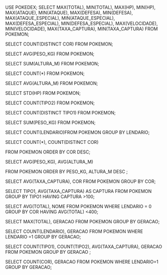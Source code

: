 USE POKEDEX;
SELECT MAX(TOTAL), 
	   MIN(TOTAL), 
	   MAX(HP),
	   MIN(HP),
	   MAX(ATAQUE),
	   MIN(ATAQUE),
	   MAX(DEFESA),
	   MIN(DEFESA),
	   MAX(ATAQUE_ESPECIAL),
	   MIN(ATAQUE_ESPECIAL),
	   MAX(DEFESA_ESPECIAL),
	   MIN(DEFESA_ESPECIAL),
	   MAX(VELOCIDADE),
	   MIN(VELOCIDADE),
	   MAX(TAXA_CAPTURA),
	   MIN(TAXA_CAPTURA) 
	   FROM POKEMON;
	   
SELECT COUNT(DISTINCT COR) FROM POKEMON;

SELECT AVG(PESO_KG) FROM POKEMON;

SELECT SUM(ALTURA_M) FROM POKEMON;

SELECT COUNT(*) FROM POKEMON;

SELECT AVG(ALTURA_M) FROM POKEMON;

SELECT STD(HP) FROM POKEMON;

SELECT COUNT(TIPO2) FROM POKEMON;

SELECT COUNT(DISTINCT TIPO1) FROM POKEMON;

SELECT SUM(PESO_KG) FROM POKEMON;

SELECT COUNT(LENDARIO)FROM POKEMON GROUP BY LENDARIO; 

SELECT COUNT(*),
	   COUNT(DISTINCT COR) 
	   
FROM POKEMON ORDER BY COR DESC;

SELECT AVG(PESO_KG), 
	   AVG(ALTURA_M) 

FROM POKEMON ORDER BY PESO_KG, ALTURA_M DESC ;

SELECT AVG(TAXA_CAPTURA),
       COR FROM POKEMON 
	   GROUP BY COR;
	   
SELECT TIPO1,
AVG(TAXA_CAPTURA) AS CAPTURA
FROM POKEMON 
	GROUP BY TIPO1 HAVING CAPTURA >100;
	
SELECT AVG(TOTAL),
NOME 
FROM POKEMON WHERE LENDARIO = 0 
	GROUP BY COR HAVING AVG(TOTAL) <400; 
	
SELECT MAX(TOTAL),
GERACAO 
FROM POKEMON 
	GROUP BY GERACAO; 
	
SELECT COUNT(LENDARIO),
GERACAO 
FROM POKEMON WHERE LENDARIO =1 
	GROUP BY GERACAO;
	
SELECT COUNT(TIPO1), 
	   COUNT(TIPO2), 
	   AVG(TAXA_CAPTURA),
	   GERACAO 
FROM POKEMON 
	   GROUP BY GERACAO ;
	   
SELECT  COUNT(COR),
GERACAO 
FROM POKEMON 
WHERE LENDARIO=1 
	GROUP BY GERACAO;
